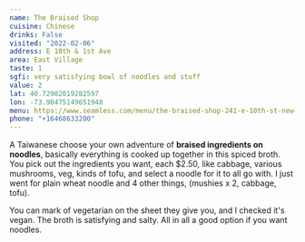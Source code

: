 ```yaml
---
name: The Braised Shop
cuisine: Chinese
drinks: False
visited: "2022-02-06"
address: E 10th & 1st Ave
area: East Village
taste: 1
sgfi: very satisfying bowl of noodles and stuff
value: 2
lat: 40.72902019282597
lon: -73.98475149651948
menu: https://www.seamless.com/menu/the-braised-shop-241-e-10th-st-new-york/1043350
phone: "+16468633200"
---
```


A Taiwanese choose your own adventure of **braised ingredients on noodles**, basically everything is cooked up together in this spiced broth. You pick out the ingredients you want, each $2.50, like cabbage, various mushrooms, veg, kinds of tofu, and select a noodle for it to all go with. I just went for plain wheat noodle and 4 other things, (mushies x 2, cabbage, tofu).

You can mark of vegetarian on the sheet they give you, and I checked it's vegan. The broth is satisfying and salty. All in all a good option if you want noodles. 
